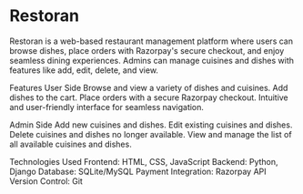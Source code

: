 # Restoran
Restoran is a web-based restaurant management platform where users can browse dishes, place orders with Razorpay's secure checkout, and enjoy seamless dining experiences. Admins can manage cuisines and dishes with features like add, edit, delete, and view.

Features
User Side
Browse and view a variety of dishes and cuisines.
Add dishes to the cart.
Place orders with a secure Razorpay checkout.
Intuitive and user-friendly interface for seamless navigation.

Admin Side
Add new cuisines and dishes.
Edit existing cuisines and dishes.
Delete cuisines and dishes no longer available.
View and manage the list of all available cuisines and dishes.

Technologies Used
Frontend: HTML, CSS, JavaScript
Backend: Python, Django
Database: SQLite/MySQL
Payment Integration: Razorpay API
Version Control: Git


